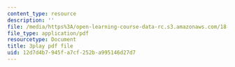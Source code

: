 ```yaml
---
content_type: resource
description: ''
file: /media/https%3A/open-learning-course-data-rc.s3.amazonaws.com/18-085-computational-science-and-engineering-i-fall-2008/12d7d4b7945fa7cf252ba995146d27d7_0oBJN8F616U.pdf
file_type: application/pdf
resourcetype: Document
title: 3play pdf file
uid: 12d7d4b7-945f-a7cf-252b-a995146d27d7
---
```

